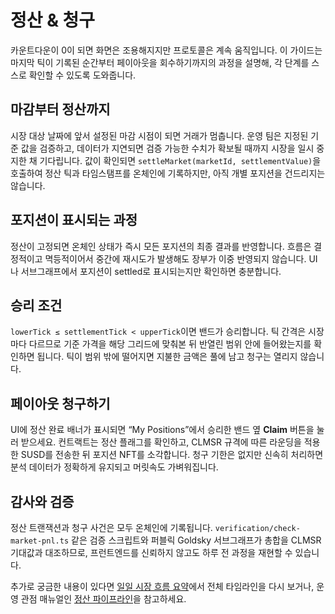 # 정산 & 청구

카운트다운이 0이 되면 화면은 조용해지지만 프로토콜은 계속 움직입니다. 이 가이드는 마지막 틱이 기록된 순간부터 페이아웃을 회수하기까지의 과정을 설명해, 각 단계를 스스로 확인할 수 있도록 도와줍니다.

## 마감부터 정산까지

시장 대상 날짜에 앞서 설정된 마감 시점이 되면 거래가 멈춥니다. 운영 팀은 지정된 기준 값을 검증하고, 데이터가 지연되면 검증 가능한 수치가 확보될 때까지 시장을 일시 중지한 채 기다립니다. 값이 확인되면 `settleMarket(marketId, settlementValue)`을 호출하여 정산 틱과 타임스탬프를 온체인에 기록하지만, 아직 개별 포지션을 건드리지는 않습니다.

## 포지션이 표시되는 과정

정산이 고정되면 온체인 상태가 즉시 모든 포지션의 최종 결과를 반영합니다. 흐름은 결정적이고 멱등적이어서 중간에 재시도가 발생해도 장부가 이중 반영되지 않습니다. UI나 서브그래프에서 포지션이 settled로 표시되는지만 확인하면 충분합니다.

## 승리 조건

`lowerTick ≤ settlementTick < upperTick`이면 밴드가 승리합니다. 틱 간격은 시장마다 다르므로 기준 가격을 해당 그리드에 맞춰본 뒤 반열린 범위 안에 들어왔는지를 확인하면 됩니다. 틱이 범위 밖에 떨어지면 지불한 금액은 풀에 남고 청구는 열리지 않습니다.

## 페이아웃 청구하기

UI에 정산 완료 배너가 표시되면 “My Positions”에서 승리한 밴드 옆 **Claim** 버튼을 눌러 받으세요. 컨트랙트는 정산 플래그를 확인하고, CLMSR 규격에 따른 라운딩을 적용한 SUSD를 전송한 뒤 포지션 NFT를 소각합니다. 청구 기한은 없지만 신속히 처리하면 분석 데이터가 정확하게 유지되고 머릿속도 가벼워집니다.

## 감사와 검증

정산 트랜잭션과 청구 사건은 모두 온체인에 기록됩니다. `verification/check-market-pnl.ts` 같은 검증 스크립트와 퍼블릭 Goldsky 서브그래프가 총합을 CLMSR 기대값과 대조하므로, 프런트엔드를 신뢰하지 않고도 하루 전 과정을 재현할 수 있습니다.

추가로 궁금한 내용이 있다면 [일일 시장 흐름 요약](../start/market-flow-overview.md)에서 전체 타임라인을 다시 보거나, 운영 관점 매뉴얼인 [정산 파이프라인](../market/settlement-pipeline.md)을 참고하세요.
